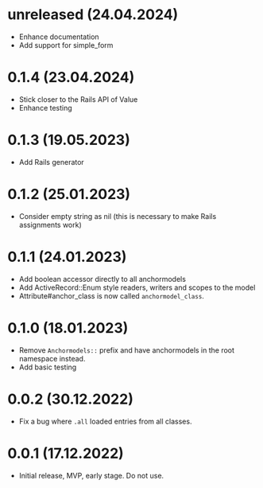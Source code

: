 # unreleased (24.04.2024)

- Enhance documentation
- Add support for simple_form

# 0.1.4 (23.04.2024)

- Stick closer to the Rails API of Value
- Enhance testing

# 0.1.3 (19.05.2023)

- Add Rails generator

# 0.1.2 (25.01.2023)

- Consider empty string as nil (this is necessary to make Rails assignments work)

# 0.1.1 (24.01.2023)

- Add boolean accessor directly to all anchormodels
- Add ActiveRecord::Enum style readers, writers and scopes to the model
- Attribute#anchor_class is now called `anchormodel_class`.

# 0.1.0 (18.01.2023)

- Remove `Anchormodels::` prefix and have anchormodels in the root namespace instead.
- Add basic testing

# 0.0.2 (30.12.2022)

- Fix a bug where `.all` loaded entries from all classes.

# 0.0.1 (17.12.2022)

- Initial release, MVP, early stage. Do not use.